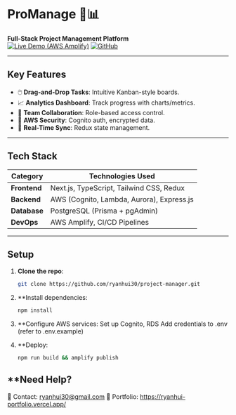 # ProManage 🚀📊  
**Full-Stack Project Management Platform**  
[![Live Demo (AWS Amplify)](https://img.shields.io/badge/demo-live-green)](https://main.d1pqkryapw8kiy.amplifyapp.com/) 
[![GitHub](https://img.shields.io/badge/source-code-blue)](https://github.com/ryanhui30/project-manager)  

---

## **Key Features**  
- 🖱️ **Drag-and-Drop Tasks**: Intuitive Kanban-style boards.  
- 📈 **Analytics Dashboard**: Track progress with charts/metrics.  
- 👥 **Team Collaboration**: Role-based access control.  
- 🔐 **AWS Security**: Cognito auth, encrypted data.  
- 🔄 **Real-Time Sync**: Redux state management.  

---

## **Tech Stack**  
| Category       | Technologies Used                          |
|----------------|-------------------------------------------|
| **Frontend**   | Next.js, TypeScript, Tailwind CSS, Redux  |
| **Backend**    | AWS (Cognito, Lambda, Aurora), Express.js |
| **Database**   | PostgreSQL (Prisma + pgAdmin)             |
| **DevOps**     | AWS Amplify, CI/CD Pipelines              |

---

## **Setup**  
1. **Clone the repo**:  
   ```bash
   git clone https://github.com/ryanhui30/project-manager.git

2. **Install dependencies:
   ```bash
   npm install

3. **Configure AWS services:
Set up Cognito, RDS
Add credentials to .env (refer to .env.example)


4. **Deploy:
   ```bash
   npm run build && amplify publish

## **Need Help?
📩 Contact: ryanhui30@gmail.com
🔗 Portfolio: https://ryanhui-portfolio.vercel.app/

